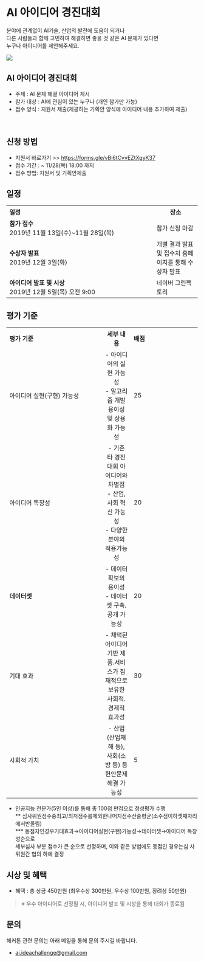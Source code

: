 # AI 아이디어 경진대회

분야에 관계없이 AI기술, 산업의 발전에 도움이 되거나<br>
다른 사람들과 함께 고민하여 해결하면 좋을 것 같은 AI 문제가 있다면 <br>
누구나 아이디어를 제안해주세요.<br>

<img src="페이스북 포스터_out_2 copy (1).jpg">

## AI 아이디어 경진대회
- 주제 : AI 문제 해결 아이디어 제시
- 참가 대상 : AI에 관심이 있는 누구나 (개인 참가만 가능)
- 접수 양식 : 지원서 제출(제공하는 기획안 양식에 아이디어 내용 추가하여 제출)

 
## 신청 방법
- 지원서 바로가기 >> https://forms.gle/vBi6tCvvEZtXgyK37 
- 접수 기간 : ~ 11/28(목) 18:00 까지 
- 접수 방법: 지원서 및 기획안제출




## 일정
<table class="tbl_schedule">
  <tr>
    <th style="text-align:left;width:50%">일정</th>
    <th style="text-align:center;width:15%">장소</th>
  </tr>
  <tr>
    <td>
      <strong>참가 접수 </strong><br>
      2019년 11월 13일(수)~11월 28일(목)
    </td>
    <td>
      참가 신청 마감
    </td>
  </tr>
  <tr>
    <td>
      <strong>수상자 발표</strong><br>
      2019년 12월 3일(화)
    </td>
    <td>
     개별 결과 발표 <br> 및 접수처 홈페이지를 통해 수상자 발표<br>
    </td>
  </tr>
  <tr>
    <td>
      <strong>아이디어 발표 및 시상</strong><br>
      2019년 12월 5일(목) 오전 9:00
    </td>
    <td>
      네이버 그린팩토리<br>
    </td>
  </tr>
</table>



## 평가 기준

<table class="tbl_schedule">
  <tr>
    <th style="text-align:left;width:50%">평가 기준</th>
    <th style="text-align:center;width:15%">세부 내용</th>
    <th style="text-align:left;width:35%">배점</th>
  </tr>
  <tr>
    <td>
     아이디어 실현(구현) 가능성
    </td>
    <td style="text-align:center">- 아이디어의 실현 가능성<br>
    - 알고리즘 개발 용이성 및 상용화 가능성</td>
    <td>
      25
    </td>
  </tr>
  <tr>
    <td>
      아이디어 독창성
    </td>
    <td style="text-align:center">- 기존 타 경진대회 아이디어와 차별점<br>- 산업,사회 혁신 가능성<br>- 다양한 분야의 적용가능성</td>
    <td>
      20
    </td>
  </tr>
  <tr>
    <td>
      <strong>데이터셋</strong><br>
    </td>
    <td style="text-align:center">- 데이터 확보의 용이성<br>- 데이터 셋 구축.공개 가능성 </td>
    <td>
      20
    </td>
  </tr>
  <tr>
    <td>
     기대 효과
    </td>
    <td style="text-align:center">- 채택된 아이디어 기반 제품.서비스가 잠재적으로 보유한 사회적.경제적 효과성</td>
    <td>
     30
    </td>
   </tr>
  </tr>
  <tr>
    <td>
     사회적 가치
    </td>
    <td style="text-align:center">- 산업(산업재해 등), 사회(소방 등) 등 현안문제 해결 가능성
   </td>
    <td>
      5
    </td>
  </tr>
</table>

* 인공지능 전문가(5인 이상)를 통해 총 100점 만점으로 정성평가 수행 <br>
** 심사위원점수중최고/최저점수를제외한나머지점수산술평균(소수점이하셋째자리에서반올림)<br>
*** 동점자인경우기대효과→아이디어실현(구현)가능성→데이터셋→아이디어 독창성순으로<br>
 세부심사 부분 점수가 큰 순으로 선정하며, 이와 같은 방법에도 동점인 경우는심 사위원간 협의 하에 결정


## 시상 및 혜택 
- 혜택 : 총 상금 450만원 (최우수상 300만원, 우수상 100만원, 장려상 50만원)
> ※ 우수 아이디어로 선정될 시, 아이디어 발표 및 시상을 통해 대회가 종료됨



## 문의 
해커톤 관련 문의는 아래 메일을 통해 문의 주시길 바랍니다.
- ai.ideachallenge@gmail.com



